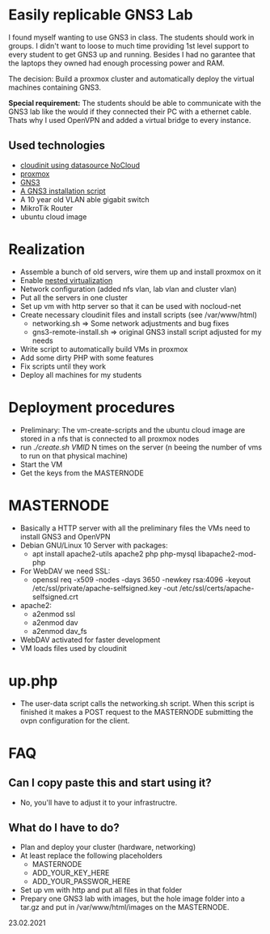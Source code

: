 # Easily replicable GNS3 Lab

I found myself wanting to use GNS3 in class. The students should work in groups. I didn't want to loose to much time providing 1st level support to every student to get GNS3 up and running. Besides I had no garantee that the laptops they owned had enough processing power and RAM. 

The decision: Build a proxmox cluster and automatically deploy the virtual machines containing GNS3. 

**Special requirement:** The students should be able to communicate with the GNS3 lab like the would if they connected their PC with a ethernet cable. Thats why I used OpenVPN and added a virtual bridge to every instance. 

## Used technologies
 - [cloudinit using datasource NoCloud](https://cloudinit.readthedocs.io/en/latest/topics/datasources/nocloud.html)
 - [proxmox](https://www.proxmox.com/de/)
 - [GNS3](https://github.com/GNS3/gns3-gui/releases)
 - [A GNS3 installation script](https://docs.gns3.com/docs/getting-started/installation/remote-server/)
 - A 10 year old VLAN able gigabit switch
 - MikroTik Router
 - ubuntu cloud image

# Realization
 - Assemble a bunch of old servers, wire them up and install proxmox on it
 - Enable [nested virtualization](https://pve.proxmox.com/wiki/Nested_Virtualization)
 - Network configuration (added nfs vlan, lab vlan and cluster vlan)
 - Put all the servers in one cluster
 - Set up vm with http server so that it can be used with nocloud-net
 - Create necessary cloudinit files and install scripts (see /var/www/html)
     + networking.sh => Some network adjustments and bug fixes
     + gns3-remote-install.sh => original GNS3 install script adjusted for my needs
 - Write script to automatically build VMs in proxmox
 - Add some dirty PHP with some features
 - Fix scripts until they work
 - Deploy all machines for my students

# Deployment procedures
 - Preliminary: The vm-create-scripts and the ubuntu cloud image are stored in a nfs that is connected to all proxmox nodes
 - run _./create.sh VMID_ N times on the server (n beeing the number of vms to run on that physical machine)
 - Start the VM
 - Get the keys from the MASTERNODE

# MASTERNODE
- Basically a HTTP server with all the preliminary files the VMs need to install GNS3 and OpenVPN
 - Debian GNU/Linux 10 Server with packages:
     + apt install apache2-utils apache2 php php-mysql libapache2-mod-php
 - For WebDAV we need SSL:
     + openssl req -x509 -nodes -days 3650 -newkey rsa:4096 -keyout /etc/ssl/private/apache-selfsigned.key -out /etc/ssl/certs/apache-selfsigned.crt
 - apache2:
     + a2enmod ssl
     + a2enmod dav
     + a2enmod dav_fs
 - WebDAV activated for faster development
 - VM loads files used by cloudinit

# up.php
 - The user-data script calls the networking.sh script. When this script is finished it makes a POST request to the MASTERNODE submitting the ovpn configuration for the client.

# FAQ
## Can I copy paste this and start using it?
 - No, you'll have to adjust it to your infrastructre.  

## What do I have to do?
 - Plan and deploy your cluster (hardware, networking)
 - At least replace the following placeholders
     + MASTERNODE
     + ADD_YOUR_KEY_HERE
     + ADD_YOUR_PASSWOR_HERE
 - Set up vm with http and put all files in that folder
 - Prepary one GNS3 lab with images, but the hole image folder into a tar.gz and put in /var/www/html/images on the MASTERNODE. 

23.02.2021